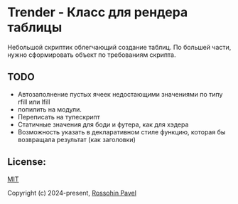 # Trender - Класс для рендера таблицы

Небольшой скриптик облегчающий создание таблиц.
По большей части, нужно сформировать объект по требованиям скрипта.


## TODO

- Автозаполнение пустых ячеек недостающими значениями по типу rfill или lfill
- попилить на модули.
- Переписать на тупескрипт
- Статичные значения для боди и футера, как для хэдера
- Возможность указать в декларативном стиле функцию, которая бы возвращала результат (как заголовки)

## License:

<a href="https://github.com/RossohinPavel/trender/blob/main/LICENSE">MIT</a>

Copyright (c) 2024-present, <a href="https://github.com/RossohinPavel">Rossohin Pavel</a>